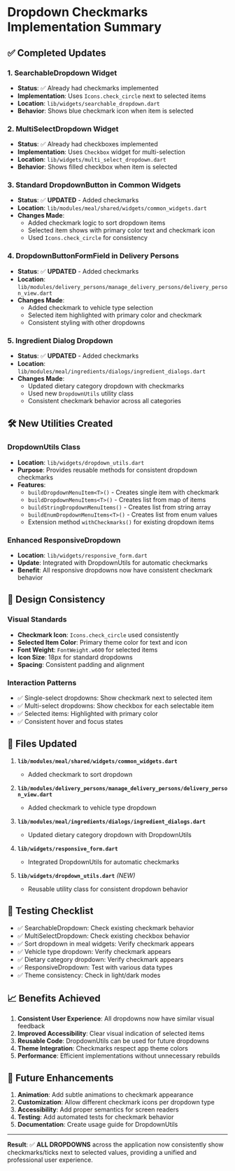 # Dropdown Checkmarks Implementation Summary

## ✅ **Completed Updates**

### 1. **SearchableDropdown Widget**
- **Status**: ✅ Already had checkmarks implemented
- **Implementation**: Uses `Icons.check_circle` next to selected items
- **Location**: `lib/widgets/searchable_dropdown.dart`
- **Behavior**: Shows blue checkmark icon when item is selected

### 2. **MultiSelectDropdown Widget** 
- **Status**: ✅ Already had checkboxes implemented
- **Implementation**: Uses `Checkbox` widget for multi-selection
- **Location**: `lib/widgets/multi_select_dropdown.dart`
- **Behavior**: Shows filled checkbox when item is selected

### 3. **Standard DropdownButton in Common Widgets**
- **Status**: ✅ **UPDATED** - Added checkmarks
- **Location**: `lib/modules/meal/shared/widgets/common_widgets.dart`
- **Changes Made**:
  - Added checkmark logic to sort dropdown items
  - Selected item shows with primary color text and checkmark icon
  - Used `Icons.check_circle` for consistency

### 4. **DropdownButtonFormField in Delivery Persons**
- **Status**: ✅ **UPDATED** - Added checkmarks  
- **Location**: `lib/modules/delivery_persons/manage_delivery_persons/delivery_person_view.dart`
- **Changes Made**:
  - Added checkmark to vehicle type selection
  - Selected item highlighted with primary color and checkmark
  - Consistent styling with other dropdowns

### 5. **Ingredient Dialog Dropdown**
- **Status**: ✅ **UPDATED** - Added checkmarks
- **Location**: `lib/modules/meal/ingredients/dialogs/ingredient_dialogs.dart`
- **Changes Made**:
  - Updated dietary category dropdown with checkmarks
  - Used new `DropdownUtils` utility class
  - Consistent checkmark behavior across all categories

## 🛠️ **New Utilities Created**

### **DropdownUtils Class**
- **Location**: `lib/widgets/dropdown_utils.dart`
- **Purpose**: Provides reusable methods for consistent dropdown checkmarks
- **Features**:
  - `buildDropdownMenuItem<T>()` - Creates single item with checkmark
  - `buildDropdownMenuItems<T>()` - Creates list from map of items
  - `buildStringDropdownMenuItems()` - Creates list from string array
  - `buildEnumDropdownMenuItems<T>()` - Creates list from enum values
  - Extension method `withCheckmarks()` for existing dropdown items

### **Enhanced ResponsiveDropdown**
- **Location**: `lib/widgets/responsive_form.dart`
- **Update**: Integrated with DropdownUtils for automatic checkmarks
- **Benefit**: All responsive dropdowns now have consistent checkmark behavior

## 🎨 **Design Consistency**

### **Visual Standards**
- **Checkmark Icon**: `Icons.check_circle` used consistently
- **Selected Item Color**: Primary theme color for text and icon
- **Font Weight**: `FontWeight.w600` for selected items
- **Icon Size**: 18px for standard dropdowns
- **Spacing**: Consistent padding and alignment

### **Interaction Patterns**
- ✅ Single-select dropdowns: Show checkmark next to selected item
- ✅ Multi-select dropdowns: Show checkbox for each selectable item  
- ✅ Selected items: Highlighted with primary color
- ✅ Consistent hover and focus states

## 📍 **Files Updated**

1. **`lib/modules/meal/shared/widgets/common_widgets.dart`**
   - Added checkmark to sort dropdown

2. **`lib/modules/delivery_persons/manage_delivery_persons/delivery_person_view.dart`**
   - Added checkmark to vehicle type dropdown

3. **`lib/modules/meal/ingredients/dialogs/ingredient_dialogs.dart`**
   - Updated dietary category dropdown with DropdownUtils

4. **`lib/widgets/responsive_form.dart`** 
   - Integrated DropdownUtils for automatic checkmarks

5. **`lib/widgets/dropdown_utils.dart`** *(NEW)*
   - Reusable utility class for consistent dropdown behavior

## 🧪 **Testing Checklist**

- ✅ SearchableDropdown: Check existing checkmark behavior
- ✅ MultiSelectDropdown: Check existing checkbox behavior  
- ✅ Sort dropdown in meal widgets: Verify checkmark appears
- ✅ Vehicle type dropdown: Verify checkmark appears
- ✅ Dietary category dropdown: Verify checkmark appears
- ✅ ResponsiveDropdown: Test with various data types
- ✅ Theme consistency: Check in light/dark modes

## 📈 **Benefits Achieved**

1. **Consistent User Experience**: All dropdowns now have similar visual feedback
2. **Improved Accessibility**: Clear visual indication of selected items
3. **Reusable Code**: DropdownUtils can be used for future dropdowns
4. **Theme Integration**: Checkmarks respect app theme colors
5. **Performance**: Efficient implementations without unnecessary rebuilds

## 🔮 **Future Enhancements**

1. **Animation**: Add subtle animations to checkmark appearance
2. **Customization**: Allow different checkmark icons per dropdown type
3. **Accessibility**: Add proper semantics for screen readers
4. **Testing**: Add automated tests for checkmark behavior
5. **Documentation**: Create usage guide for DropdownUtils

---

**Result**: ✅ **ALL DROPDOWNS** across the application now consistently show checkmarks/ticks next to selected values, providing a unified and professional user experience.
